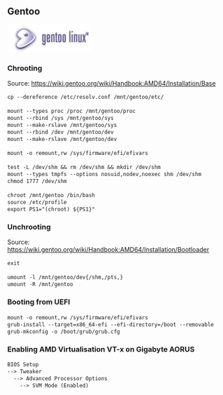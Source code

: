 ## Gentoo

![Gentoo Site Logo](res/gentoo-site-logo.png)

### Chrooting

Source: https://wiki.gentoo.org/wiki/Handbook:AMD64/Installation/Base

```
cp --dereference /etc/resolv.conf /mnt/gentoo/etc/

mount --types proc /proc /mnt/gentoo/proc
mount --rbind /sys /mnt/gentoo/sys
mount --make-rslave /mnt/gentoo/sys
mount --rbind /dev /mnt/gentoo/dev
mount --make-rslave /mnt/gentoo/dev

mount -o remount,rw /sys/firmware/efi/efivars

test -L /dev/shm && rm /dev/shm && mkdir /dev/shm
mount --types tmpfs --options nosuid,nodev,noexec shm /dev/shm
chmod 1777 /dev/shm

chroot /mnt/gentoo /bin/bash
source /etc/profile
export PS1="(chroot) ${PS1}"
```

### Unchrooting

Source: https://wiki.gentoo.org/wiki/Handbook:AMD64/Installation/Bootloader

```
exit

umount -l /mnt/gentoo/dev{/shm,/pts,}
umount -R /mnt/gentoo

```

### Booting from UEFI

```
mount -o remount,rw /sys/firmware/efi/efivars
grub-install --target=x86_64-efi --efi-directory=/boot --removable
grub-mkconfig -o /boot/grub/grub.cfg
```

### Enabling AMD Virtualisation VT-x on Gigabyte AORUS 

```
BIOS Setup
--> Tweaker
  --> Advanced Processor Options
    --> SVM Mode (Enabled)
```

